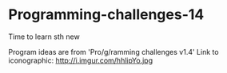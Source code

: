 # Programming-challenges-14
Time to learn sth new

Program ideas are from 'Pro/g/ramming challenges v1.4'
Link to iconographic: http://i.imgur.com/hhlipYo.jpg
